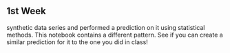 ## 1st Week ##
synthetic data series and performed a prediction on it using statistical methods. This notebook contains a different pattern. See if you can create a similar prediction for it to the one you did in class!

